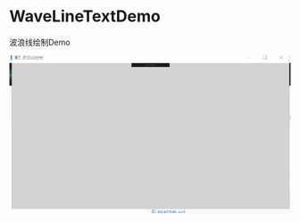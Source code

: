 # WaveLineTextDemo
波浪线绘制Demo

![image](https://github.com/Kybs0/WaveLineTextDemo/blob/master/Files/%E6%B3%A2%E6%B5%AA%E7%BA%BF%E7%BB%98%E5%88%B6.gif)
